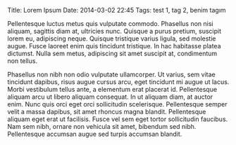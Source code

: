 Title: Lorem Ipsum
Date: 2014-03-02 22:45
Tags: test 1, tag 2, benim tagım

Pellentesque luctus metus quis vulputate commodo. Phasellus non nisi aliquam, sagittis diam at, ultricies nunc. Quisque a purus pretium, suscipit lorem eu, adipiscing neque. Quisque tristique varius ligula, sed molestie augue. Fusce laoreet enim quis tincidunt tristique. In hac habitasse platea dictumst. Nulla sem metus, adipiscing sit amet suscipit at, condimentum non tellus.

Phasellus non nibh non odio vulputate ullamcorper. Ut varius, sem vitae tincidunt dapibus, risus augue cursus arcu, eget tincidunt mi augue ut lacus. Morbi vestibulum tellus ante, a elementum erat placerat id. Pellentesque aliquam arcu ut libero aliquam consequat. In ut aliquam diam, at auctor enim. Nunc quis orci eget orci sollicitudin scelerisque. Pellentesque semper velit a massa dapibus, sit amet rhoncus magna blandit. Pellentesque aliquam eget erat ut facilisis. Fusce vel sem eget tortor sollicitudin faucibus. Nam sem nibh, ornare non vehicula sit amet, bibendum sed nibh. Pellentesque accumsan augue sed turpis accumsan blandit.

